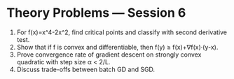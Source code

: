 # Theory Problems — Session 6

1. For f(x)=x^4-2x^2, find critical points and classify with second derivative test.
2. Show that if f is convex and differentiable, then f(y) ≥ f(x)+∇f(x)·(y-x).
3. Prove convergence rate of gradient descent on strongly convex quadratic with step size α < 2/L.
4. Discuss trade-offs between batch GD and SGD.